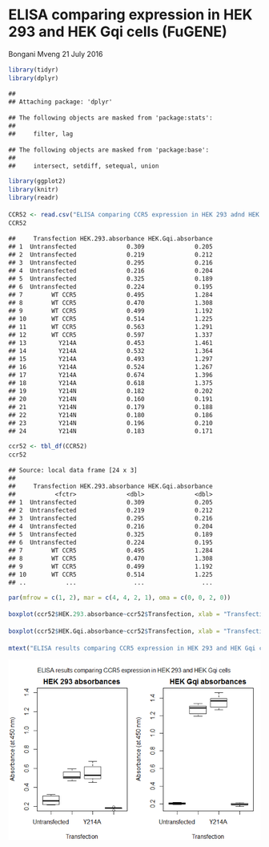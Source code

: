 ELISA comparing expression in HEK 293 and HEK Gqi cells (FuGENE)
================
Bongani Mveng
21 July 2016

``` r
library(tidyr)
library(dplyr)
```

    ## 
    ## Attaching package: 'dplyr'

    ## The following objects are masked from 'package:stats':
    ## 
    ##     filter, lag

    ## The following objects are masked from 'package:base':
    ## 
    ##     intersect, setdiff, setequal, union

``` r
library(ggplot2)
library(knitr)
library(readr)

CCR52 <- read.csv("ELISA comparing CCR5 expression in HEK 293 adnd HEK Gqi cells (FuGENE).csv")
CCR52
```

    ##     Transfection HEK.293.absorbance HEK.Gqi.absorbance
    ## 1  Untransfected              0.309              0.205
    ## 2  Untransfected              0.219              0.212
    ## 3  Untransfected              0.295              0.216
    ## 4  Untransfected              0.216              0.204
    ## 5  Untransfected              0.325              0.189
    ## 6  Untransfected              0.224              0.195
    ## 7        WT CCR5              0.495              1.284
    ## 8        WT CCR5              0.470              1.308
    ## 9        WT CCR5              0.499              1.192
    ## 10       WT CCR5              0.514              1.225
    ## 11       WT CCR5              0.563              1.291
    ## 12       WT CCR5              0.597              1.337
    ## 13         Y214A              0.453              1.461
    ## 14         Y214A              0.532              1.364
    ## 15         Y214A              0.493              1.297
    ## 16         Y214A              0.524              1.267
    ## 17         Y214A              0.674              1.396
    ## 18         Y214A              0.618              1.375
    ## 19         Y214N              0.182              0.202
    ## 20         Y214N              0.160              0.191
    ## 21         Y214N              0.179              0.188
    ## 22         Y214N              0.180              0.186
    ## 23         Y214N              0.196              0.210
    ## 24         Y214N              0.183              0.171

``` r
ccr52 <- tbl_df(CCR52)
ccr52
```

    ## Source: local data frame [24 x 3]
    ## 
    ##     Transfection HEK.293.absorbance HEK.Gqi.absorbance
    ##           <fctr>              <dbl>              <dbl>
    ## 1  Untransfected              0.309              0.205
    ## 2  Untransfected              0.219              0.212
    ## 3  Untransfected              0.295              0.216
    ## 4  Untransfected              0.216              0.204
    ## 5  Untransfected              0.325              0.189
    ## 6  Untransfected              0.224              0.195
    ## 7        WT CCR5              0.495              1.284
    ## 8        WT CCR5              0.470              1.308
    ## 9        WT CCR5              0.499              1.192
    ## 10       WT CCR5              0.514              1.225
    ## ..           ...                ...                ...

``` r
par(mfrow = c(1, 2), mar = c(4, 4, 2, 1), oma = c(0, 0, 2, 0))

boxplot(ccr52$HEK.293.absorbance~ccr52$Transfection, xlab = "Transfection", ylab = "Absorbance (at 450 nm)", main = "HEK 293 absorbances", ylim = c(0.2, 1.4))

boxplot(ccr52$HEK.Gqi.absorbance~ccr52$Transfection, xlab = "Transfection", ylab = "Absorbance (at 450 nm)", main = "HEK Gqi absorbances")
 
mtext("ELISA results comparing CCR5 expression in HEK 293 and HEK Gqi cells", outer = TRUE)
```

![](ELISA_comparing_CCR5_expression_in_HEK_293_adnd_HEK_Gqi_cells__FuGENE__files/figure-markdown_github/CCR5%202-1.png)
